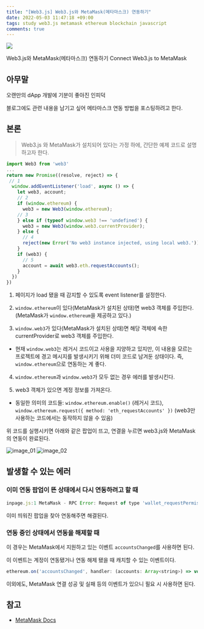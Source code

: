 ```yaml
---
title: "[Web3.js] Web3.js와 MetaMask(메타마스크) 연동하기"
date: 2022-05-03 11:47:18 +09:00
tags: study web3.js metamask ethereum blockchain javascript
comments: true
---
```


<a href="https://hits.seeyoufarm.com"><img src="https://hits.seeyoufarm.com/api/count/incr/badge.svg?url=https://infiduk.github.io/2022/05/03/web3js.html&count_bg=%23EDD513&title_bg=%23555555&icon=&icon_color=%23E7E7E7&title=%E2%9C%A8+page+view+%E2%9C%A8&edge_flat=false" /></a>

Web3.js와 MetaMask(메타마스크) 연동하기
Connect Web3.js to MetaMask

## 아무말

오랜만의 dApp 개발에 기분이 좋아진 인피덕

블로그에도 관련 내용을 남기고 싶어 메타마스크 연동 방법을 포스팅하려고 한다.

## 본론

> Web3.js 와 MetaMask가 설치되어 있다는 가정 하에, 간단한 예제 코드로 설명하고자 한다.

```javascript
import Web3 from 'web3'
...
return new Promise((resolve, reject) => {
 // 1
  window.addEventListener('load', async () => {
    let web3, account;
    // 2
    if (window.ethereum) {
      web3 = new Web3(window.ethereum);
    // 3
    } else if (typeof window.web3 !== 'undefined') {
      web3 = new Web3(window.web3.currentProvider);
    } else {
      // 4
      reject(new Error('No web3 instance injected, using local web3.'))
    }
    if (web3) {
      // 5
      account = await web3.eth.requestAccounts();
    }
  })
})
```

1. 페이지가 load 됐을 때 감지할 수 있도록 event listener를 설정한다.

2. `window.ethereum`이 있다(MetaMask가 설치된 상태)면 web3 객체를 주입한다.
   (MetaMask가 `window.ethereum`을 제공하고 있다.)

3. `window.web3`가 있다(MetaMask가 설치된 상태)면 해당 객체에 속한 currentProvider로 web3 객체를 주입한다.
- 현재 `window.web3`는 레거시 코드이고 사용을 지양하고 있지만, 이 내용을 모르는 프로젝트에 경고 메시지를 발생시키기 위해 더미 코드로 남겨둔 상태이다. 즉, `window.ethereum`으로 연동하는 게 좋다.

4. `window.ethereum`과 `window.web3`가 모두 없는 경우 에러를 발생시킨다.

5. web3 객체가 있으면 계정 정보를 가져온다.
- 동일한 의미의 코드들: `window.ethereum.enable()` (레거시 코드), `window.ethereum.request({ method: 'eth_requestAccounts' })` (web3만 사용하는 코드에서는 동작하지 않을 수 있음)

위 코드를 실행시키면 아래와 같은 팝업이 뜨고, 연결을 누르면 web3.js와 MetaMask의 연동이 완료된다.

![image_01](https://user-images.githubusercontent.com/48206157/166399616-233e5a00-6689-4623-b23c-5a28a46e34d9.png)
![image_02](https://user-images.githubusercontent.com/48206157/166399638-bc67e963-277c-4cdf-a8cf-26f1f8a2b959.png)

## 발생할 수 있는 에러

### 이미 연동 팝업이 뜬 상태에서 다시 연동하려고 할 때

```javascript
inpage.js:1 MetaMask - RPC Error: Request of type 'wallet_requestPermissions' already pending for origin https://.com. Please wait. {code: -32002, message: "Request of type 'wallet_requestPermissions' alread…origin https://x.com. Please wait."}
```

이미 띄워진 팝업을 찾아 연동해주면 해결된다.

### 연동 중인 상태에서 연동을 해제할 때

이 경우는 MetaMask에서 지원하고 있는 이벤트 `accountsChanged`를 사용하면 된다.

이 이벤트는 계정이 연동됐거나 연동 해제 됐을 때 캐치할 수 있는 이벤트이다.

```javascript
ethereum.on('accountsChanged', handler: (accounts: Array<string>) => void);
```

이외에도, MetaMask 연결 성공 및 실패 등의 이벤트가 있으니 필요 시 사용하면 된다.

## 참고

- [MetaMask Docs](https://docs.metamask.io/guide/ethereum-provider.html)

